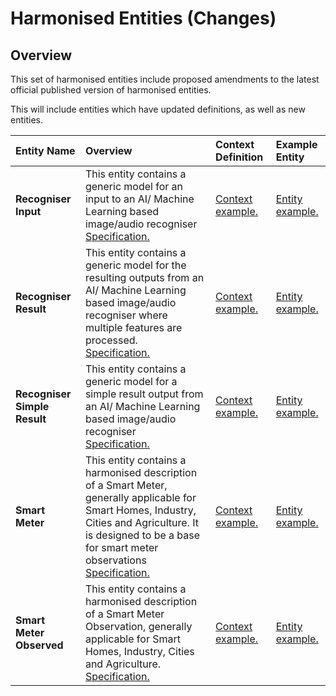 # Harmonised Entities (Changes)

## Overview

This set of harmonised entities include proposed amendments to the latest official published version of harmonised entities.

This will include entities which have updated definitions, as well as new entities.



| Entity Name | Overview | Context Definition | Example Entity |
|:--- |:--- |:--- |:--- |
| **Recogniser Input** | This entity contains a generic model for an input to an AI/ Machine Learning based image/audio recogniser<br/>[Specification.](definitions/Recogniser-Input.md) | [Context example.](examples/Recogniser-Input-context.jsonld) | [Entity example.](examples/Recogniser-Input.jsonld) |
| **Recogniser Result** | This entity contains a generic model for the resulting outputs from an AI/ Machine Learning based image/audio recogniser where multiple features are processed.<br/>[Specification.](definitions/Recogniser-Result.md) | [Context example.](examples/Recogniser-Result-context.jsonld) | [Entity example.](examples/Recogniser-Result.jsonld) |
| **Recogniser Simple Result** | This entity contains a generic model for a simple result output from an AI/ Machine Learning based image/audio recogniser<br/>[Specification.](definitions/Recogniser-Simple-Result.md) | [Context example.](examples/Recogniser-Simple-Result-context.jsonld) | [Entity example.](examples/Recogniser-Simple-Result.jsonld) |
| **Smart Meter** | This entity contains a harmonised description of a Smart Meter, generally applicable for Smart Homes, Industry, Cities and Agriculture. It is designed to be a base for smart meter observations<br/>[Specification.](definitions/Smart-Meter.md) | [Context example.](examples/Smart-Meter-context.jsonld) | [Entity example.](examples/Smart-Meter.jsonld) |
| **Smart Meter Observed** | This entity contains a harmonised description of a Smart Meter Observation, generally applicable for Smart Homes, Industry, Cities and Agriculture.<br/>[Specification.](definitions/Smart-Meter-Observed.md) | [Context example.](examples/Smart-Meter-Observed-context.jsonld) | [Entity example.](examples/Smart-Meter-Observed.jsonld) |

